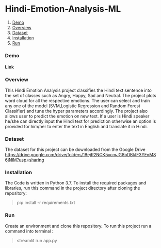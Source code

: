 # Hindi-Emotion-Analysis-ML

1. [ Demo ](#demo)
2. [ Overview ](#overview)
3. [ Dataset ](#data)
3. [ Installation](#install)
4. [ Run ](#run)
<a name="demo"></a>
### Demo
#### Link 

<a name="overview"></a>
### Overview
This Hindi Emotion Analysis project classifies the Hindi text sentence into the set of classes such as Angry, Happy, Sad and Neutral. 
The project plots word cloud for all the respective emotions. The user can select and train any one of the model (SVM,Logistic Regression and Random Forest Classifier) and tune the hyper parameters accordingly. 
The project also allows user to predict the emotion on new text. If a user is Hindi speaker he/she can directly input the Hindi text for prediction otherwise an option is provided for him/her to enter the text in English and translate it in Hindi.

<a name="data"></a>
### Dataset
The dataset for this project can be downloaded from the Google Drive https://drive.google.com/drive/folders/18ejR2NCK5xcmJG8bDBkIF3YEnM86jNiM?usp=sharing


<a name="install"></a>
### Installation

The Code is written in Python 3.7. To install the required packages and libraries, run this command in the project directory after cloning the repository:

> pip install -r requirements.txt

<a name="run" > </a>
### Run

Create an environment and clone this repository. To run this project run a command into terminal :

> streamlit run app.py


